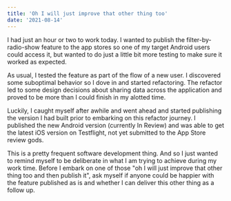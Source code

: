 ```yaml
---
title: 'Oh I will just improve that other thing too'
date: '2021-08-14'
---
```


I had just an hour or two to work today. I wanted to publish the filter-by-radio-show feature to the app stores so one of my target Android users could access it, but wanted to do just a little bit more testing to make sure it worked as expected. 

As usual, I tested the feature as part of the flow of a new user. I discovered some suboptimal behavior so I dove in and started refactoring. The refactor led to some design decisions about sharing data across the application and proved to be more than I could finish in my alotted time. 

Luckily, I caught myself after awhile and went ahead and started publishing the version I had built prior to embarking on this refactor journey. I published the new Android version (currently In Review) and was able to get the latest iOS version on Testflight, not yet submitted to the App Store review gods.

This is a pretty frequent software development thing. And so I just wanted to remind myself to be deliberate in what I am trying to achieve during my work time. Before I embark on one of those "oh I will just improve that other thing too and then publish it", ask myself if anyone could be happier with the feature published as is and whether I can deliver this other thing as a follow up.